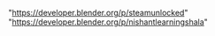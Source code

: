 "https://developer.blender.org/p/steamunlocked"
"https://developer.blender.org/p/nishantlearningshala"
